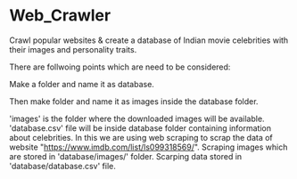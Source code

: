 # Web_Crawler
Crawl popular websites &amp; create a database of Indian movie celebrities with their images and personality traits.

There are follwoing points which are need to be considered:

Make a folder and name it as database.

Then make folder and name it as images inside the database folder.

'images' is the folder where the downloaded images will be available.
'database.csv' file will be inside database folder containing information about celebrities.
In this we are using web scraping to scrap the data of website "https://www.imdb.com/list/ls099318569/".
Scraping images which are stored in 'database/images/' folder.
Scarping data stored in 'database/database.csv' file.

